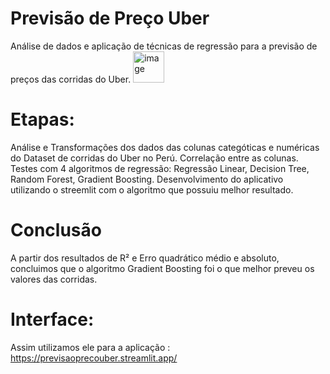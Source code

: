 # Previsão de Preço Uber 
Análise de dados e aplicação de técnicas de regressão para a previsão de preços das corridas do Uber. 
<img src="https://github.com/user-attachments/assets/09840671-1dca-49f4-b3b3-bb67ce371665" alt="image" width="50" height="50">
 
# Etapas: 
Análise e Transformações dos dados das colunas categóticas e numéricas do Dataset de corridas do Uber no Perú.
Correlação entre as colunas.
Testes com 4 algoritmos de regressão: Regressão Linear, Decision Tree, Random Forest, Gradient Boosting.
Desenvolvimento do aplicativo utilizando o streemlit com o algoritmo que possuiu melhor resultado.

# Conclusão
A partir dos resultados de R² e Erro quadrático médio e absoluto, concluimos que o algoritmo Gradient Boosting foi o que melhor preveu os valores das corridas.

# Interface: 
Assim utilizamos ele para a aplicação : https://previsaoprecouber.streamlit.app/
